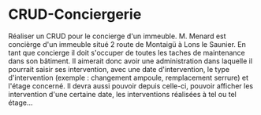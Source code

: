 # CRUD-Conciergerie
Réaliser un CRUD pour le concierge d'un immeuble. M. Menard est concièrge d'un immeuble situé 2 route de Montaigü à Lons le Saunier. En tant que concierge il doit s'occuper de toutes les taches de maintenance dans son bâtiment. Il aimerait donc avoir une administration dans laquelle il pourrait saisir ses intervention, avec une date d'intervention, le type d'intervention (exemple : changement ampoule, remplacement serrure) et l'étage concerné. Il devra aussi pouvoir depuis celle-ci, pouvoir afficher les intervention d'une certaine date, les interventions réalisées à tel ou tel étage...
